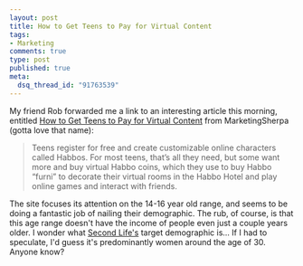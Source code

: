```yaml
--- 
layout: post
title: How to Get Teens to Pay for Virtual Content
tags: 
- Marketing
comments: true
type: post
published: true
meta: 
  dsq_thread_id: "91763539"
---
```

My friend Rob forwarded me a link to an interesting article this morning, entitled <a href="http://www.marketingsherpa.com/article.php?ident=29676">How to Get Teens to Pay for Virtual Content</a> from MarketingSherpa (gotta love that name):
  <blockquote>Teens register for free and create customizable online characters called Habbos. For most teens, that’s all they need, but some want more and buy virtual Habbo coins, which they use to buy Habbo “furni” to decorate their virtual rooms in the Habbo Hotel and play online games and interact with friends.</blockquote>

  The site focuses its attention on the 14-16 year old range, and seems to be doing a fantastic job of nailing their demographic. The rub, of course, is that this age range doesn't have the income of people even just a couple years older. I wonder what <a href="http://secondlife.com/">Second Life's</a> target demographic is... If I had to speculate, I'd guess it's predominantly women around the age of 30. Anyone know?
